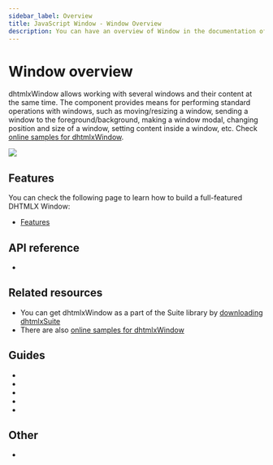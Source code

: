 ```yaml
---
sidebar_label: Overview
title: JavaScript Window - Window Overview 
description: You can have an overview of Window in the documentation of the DHTMLX JavaScript UI library. Browse developer guides and API reference, try out code examples and live demos, and download a free 30-day evaluation version of DHTMLX Suite 7.
---
```


# Window overview

dhtmlxWindow allows working with several windows and their content at the same time. The component provides means for performing standard operations with windows, 
such as moving/resizing a window, sending a window to the foreground/background, making a window modal, changing position and size of a window, setting content inside a window, etc.
Check [online samples for dhtmlxWindow](https://snippet.dhtmlx.com/all?text=%23window).

![](../assets/window/window_front.png)

## Features

You can check the following page to learn how to build a full-featured DHTMLX Window:

- [Features](window/features.md)

## API reference

- [](window/api/api_overview.md)

## Related resources

- You can get dhtmlxWindow as a part of the Suite library by [downloading dhtmlxSuite](https://dhtmlx.com/docs/products/dhtmlxSuite/download.shtml)
- There are also [online samples for dhtmlxWindow](https://snippet.dhtmlx.com/all?text=%23window)

## Guides

- [](how_to_start.md)
- [](configuration.md)
- [](usage.md)
- [](customization.md)
- [](handling_events.md)

## Other

- [](../migration.md)
